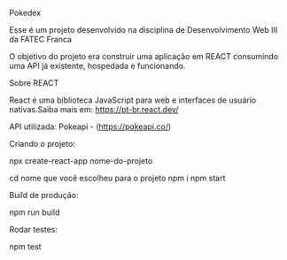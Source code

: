Pokedex 

Esse é um projeto desenvolvido na disciplina de Desenvolvimento Web III da FATEC Franca 

O objetivo do projeto era construir uma aplicação em REACT consumindo uma API já existente, hospedada e funcionando. 


Sobre REACT 

React é uma biblioteca JavaScript para web e interfaces de usuário nativas.Saiba mais em: https://pt-br.react.dev/ 

API utilizada: Pokeapi - (https://pokeapi.co/)

Criando o projeto: 

npx create-react-app nome-do-projeto

cd nome que você escolheu para o projeto 
npm i 
npm start 

Build de produção: 

npm run build 

Rodar testes: 

npm test 

